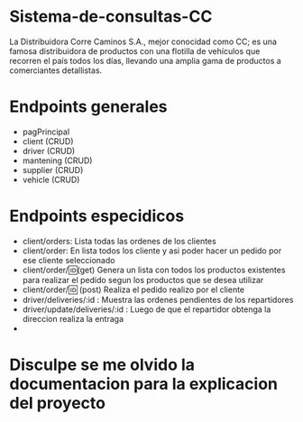# Sistema-de-consultas-CC 
La Distribuidora Corre Caminos S.A., mejor conocidad como CC; es una famosa distribuidora de productos con una flotilla de vehículos que recorren el país todos los días, llevando una amplia gama de productos a comerciantes detallistas. 

# Endpoints generales

- pagPrincipal 
- client (CRUD)
- driver (CRUD)
- mantening (CRUD)
- supplier (CRUD)
- vehicle (CRUD)

# Endpoints especidicos
-  client/orders: Lista todas las ordenes de los clientes
-  client/order: En lista todos los cliente y asi poder hacer un pedido por ese cliente seleccionado
-  client/order/:id:(get) Genera un lista con todos los productos existentes para realizar el pedido segun los productos que se desea utilizar
-  client/order/:id: (post) Realiza el pedido realizo por el cliente 
-  driver/deliveries/:id : Muestra las ordenes pendientes de los repartidores
-  driver/update/deliveries/:id : Luego de que el repartidor obtenga la direccion  realiza la entraga
- 

# Disculpe se me olvido la documentacion para la explicacion del proyecto

